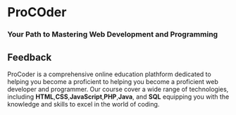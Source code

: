 # ProCOder
### Your Path to Mastering Web Development and Programming

## Feedback

ProCoder is a comprehensive online education plathform dedicated to helping you become a proficient to helping you become a proficient web developer and programmer. Our course cover a wide range of technologies, including __HTML__,__CSS__,__JavaScript__,__PHP__,__Java__, and __SQL__ equipping you with the knowledge and skills to excel in the world of coding.

<!--

# website-16

- Name : "ProCoder"

- Description : "Learn Bootstrap to make good or simple website layout with minmum components us"

- Version : 1.3

- Update : 10-10-2023

- Status : REST

- Responsive : True

- TecStack : { HTML | CSS | JavaScript | Bootstrap }

- Thanks : { VSCode | GitHub | Bootstrap-Icons | Freepik }

- Work : Self

- Design : { Mayank }

- Developer : { Mayank }

- CopyRight : { ProCoder }

- URL : https://mayankdevil.github.io/website-16/

- Clone : https://github.com/MayankDevil/website-16.git

- Download : https://github.com/MayankDevil/website-16/archive/refs/heads/main.zip

---

### Home Page

![LoginPage](./data/procoder.png "HomePage")

## Responsive

_this website is very responsive webpages, thanks by bootstrap framewrok_

**SCREEN** { 1200PX | 992PX | 785PX | 556PX }

## INFOMATION

_this is self learning website that my first aproch to learn bootstrap not make tutorial website. it not claim to any course._

